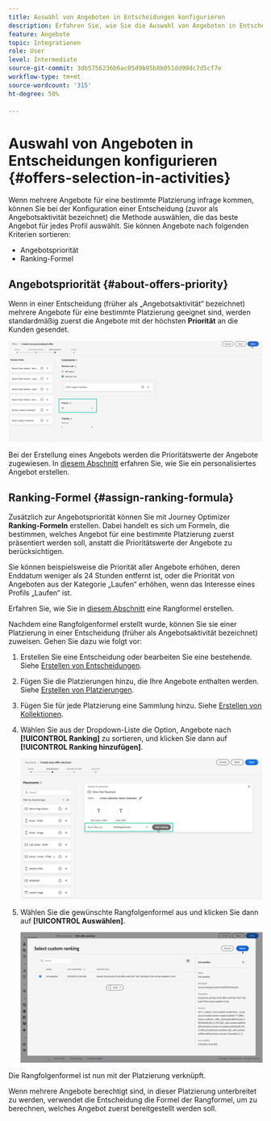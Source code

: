 ```yaml
---
title: Auswahl von Angeboten in Entscheidungen konfigurieren
description: Erfahren Sie, wie Sie die Auswahl von Angeboten in Entscheidungen verwalten.
feature: Angebote
topic: Integrationen
role: User
level: Intermediate
source-git-commit: 3db5756236b6ac05d9b95b8b051dd99dc7d5cf7e
workflow-type: tm+mt
source-wordcount: '315'
ht-degree: 50%

---
```


# Auswahl von Angeboten in Entscheidungen konfigurieren {#offers-selection-in-activities}

Wenn mehrere Angebote für eine bestimmte Platzierung infrage kommen, können Sie bei der Konfiguration einer Entscheidung (zuvor als Angebotsaktivität bezeichnet) die Methode auswählen, die das beste Angebot für jedes Profil auswählt. Sie können Angebote nach folgenden Kriterien sortieren:
* Angebotspriorität
* Ranking-Formel

## Angebotspriorität {#about-offers-priority}

Wenn in einer Entscheidung (früher als „Angebotsaktivität“ bezeichnet) mehrere Angebote für eine bestimmte Platzierung geeignet sind, werden standardmäßig zuerst die Angebote mit der höchsten **Priorität** an die Kunden gesendet.

![](../../assets/offer-priority.png)

Bei der Erstellung eines Angebots werden die Prioritätswerte der Angebote zugewiesen. In [diesem Abschnitt](../offer-library/creating-personalized-offers.md) erfahren Sie, wie Sie ein personalisiertes Angebot erstellen.

## Ranking-Formel {#assign-ranking-formula}

Zusätzlich zur Angebotspriorität können Sie mit Journey Optimizer **Ranking-Formeln** erstellen. Dabei handelt es sich um Formeln, die bestimmen, welches Angebot für eine bestimmte Platzierung zuerst präsentiert werden soll, anstatt die Prioritätswerte der Angebote zu berücksichtigen.

Sie können beispielsweise die Priorität aller Angebote erhöhen, deren Enddatum weniger als 24 Stunden entfernt ist, oder die Priorität von Angeboten aus der Kategorie „Laufen“ erhöhen, wenn das Interesse eines Profils „Laufen“ ist.

Erfahren Sie, wie Sie in [diesem Abschnitt](../offer-library/create-ranking-formulas.md) eine Rangformel erstellen.

Nachdem eine Rangfolgenformel erstellt wurde, können Sie sie einer Platzierung in einer Entscheidung (früher als Angebotsaktivität bezeichnet) zuweisen. Gehen Sie dazu wie folgt vor:

1. Erstellen Sie eine Entscheidung oder bearbeiten Sie eine bestehende. Siehe [Erstellen von Entscheidungen](../offer-activities/create-offer-activities.md).

1. Fügen Sie die Platzierungen hinzu, die Ihre Angebote enthalten werden. Siehe [Erstellen von Platzierungen](../offer-library/creating-placements.md).

1. Fügen Sie für jede Platzierung eine Sammlung hinzu. Siehe [Erstellen von Kollektionen](../offer-library/creating-collections.md).

1. Wählen Sie aus der Dropdown-Liste die Option, Angebote nach **[!UICONTROL Ranking]** zu sortieren, und klicken Sie dann auf **[!UICONTROL Ranking hinzufügen]**.

   ![](../../assets/offer-activity-ranking.png)

1. Wählen Sie die gewünschte Rangfolgenformel aus und klicken Sie dann auf **[!UICONTROL Auswählen]**.

   ![](../../assets/ranking-selection.png)

Die Rangfolgenformel ist nun mit der Platzierung verknüpft.

Wenn mehrere Angebote berechtigt sind, in dieser Platzierung unterbreitet zu werden, verwendet die Entscheidung die Formel der Rangformel, um zu berechnen, welches Angebot zuerst bereitgestellt werden soll.
